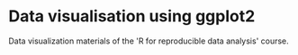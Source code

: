 # Data visualisation using ggplot2

Data visualization materials of the 'R for reproducible data analysis' course.



